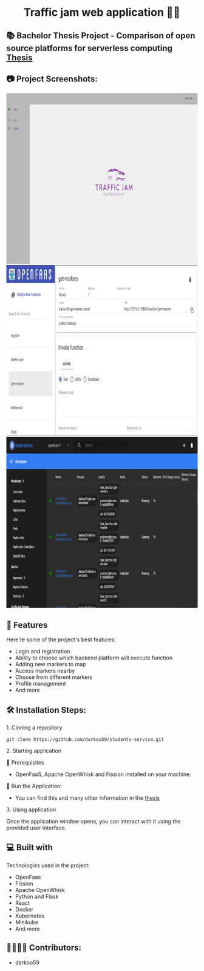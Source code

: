 <h1 align="center" id="title">Traffic jam web application 👨‍🎓</h1>

<h2>📚 Bachelor Thesis Project - Comparison of open source platforms for serverless computing
<a href="https://github.com/darkoo59/traffic-jam-serverless/blob/main/Diplomski-Darko-Selakovic-final.docx" target="blank">Thesis</a>
</h2>

<h2>📷 Project Screenshots:</h2>

<img src="https://github.com/darkoo59/traffic-jam-serverless/blob/main/Fotografije/pocetna_strana.png" alt="project-screenshot" width="1000" height="450/">

<img src="https://github.com/darkoo59/traffic-jam-serverless/blob/main/Fotografije/dashboard.png" alt="project-screenshot" width="1000" height="450/">

<img src="https://github.com/darkoo59/traffic-jam-serverless/blob/main/Fotografije/minikube.png" alt="project-screenshot" width="1000" height="450/">
  
  
<h2>🧐 Features</h2>

Here're some of the project's best features:

*   Login and registration
*   Ability to choose which backend platform will execute function
*   Adding new markers to map
*   Access markers nearby
*   Choose from different markers
*   Profile management
*   And more

<h2>🛠️ Installation Steps:</h2>

<p>1. Cloning a repository</p>

```
git clone https://github.com/darkoo59/students-service.git
```

<p>2. Starting application</p>
📕 Prerequisites

- OpenFaaS, Apache OpenWhisk and Fission installed on your machine.

🚀 Run the Application:

- You can find this and many other information in the <a href="https://github.com/darkoo59/traffic-jam-serverless/blob/main/Diplomski-Darko-Selakovic-final.docx" target="blank">thesis</a>

<p>3. Using application</p>

Once the application window opens, you can interact with it using the provided user interface.

  
<h2>💻 Built with</h2>

Technologies used in the project:

*   OpenFaas
*   Fission 
*   Apache OpenWhisk
*   Python and Flask
*   React
*   Docker
*   Kubernetes
*   Minikube
*   And more

<h2>👩‍👨‍👦‍👧 Contributors:</h2>

*   darkoo59
